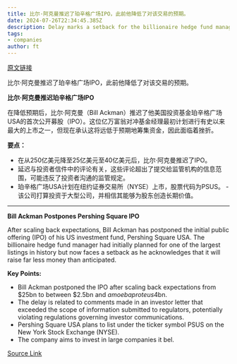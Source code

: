 ```yaml
---
title: 比尔·阿克曼推迟了珀辛格广场IPO，此前他降低了对该交易的预期。
date: 2024-07-26T22:34:45.385Z
description: Delay marks a setback for the billionaire hedge fund manager who hoped for one of the largest listings in history
tags: 
- companies
author: ft
---
```


[原文链接](https://ft.com/content/0d6426ac-bc58-4973-97a3-48c34087240b)

比尔·阿克曼推迟了珀辛格广场IPO，此前他降低了对该交易的预期。

**比尔·阿克曼推迟珀辛格广场IPO** 

在降低预期后，比尔·阿克曼（Bill Ackman）推迟了他美国投资基金珀辛格广场USA的首次公开募股（IPO）。这位亿万富翁对冲基金经理最初计划进行有史以来最大的上市之一，但现在承认这将远低于预期地筹集资金，因此面临着挫折。

**要点：**
- 在从250亿美元降至25亿美元至40亿美元后，比尔·阿克曼推迟了IPO。
- 延迟与投资者信件中的评论有关，这些评论超出了提交给监管机构的信息范围，可能违反了投资者沟通的监管规定。
- 珀辛格广场USA计划在纽约证券交易所（NYSE）上市，股票代码为PSUS。
-该公司打算投资于大型公司，并相信其能够为股东创造长期价值。

---

 **Bill Ackman Postpones Pershing Square IPO**  

After scaling back expectations, Bill Ackman has postponed the initial public offering (IPO) of his US investment fund, Pershing Square USA. The billionaire hedge fund manager had initially planned for one of the largest listings in history but now faces a setback as he acknowledges that it will raise far less money than anticipated.

**Key Points:**  
- Bill Ackman postponed the IPO after scaling back expectations from $25bn to between $2.5bn and $amoeba proteus$4bn.
- The delay is related to comments made in an investor letter that exceeded the scope of information submitted to regulators, potentially violating regulations governing investor communications.
- Pershing Square USA plans to list under the ticker symbol PSUS on the New York Stock Exchange (NYSE).
- The company aims to invest in large companies it bel.

[Source Link](https://ft.com/content/0d6426ac-bc58-4973-97a3-48c34087240b)

